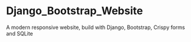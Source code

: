 # Django_Bootstrap_Website
A modern responsive website, build with Django, Bootstrap, Crispy forms and SQLite
